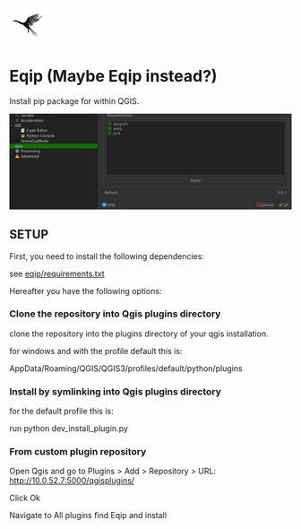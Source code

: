 ![icon](icon.png)

# Eqip (Maybe Eqip instead?)

Install pip package for within QGIS.

![demo](images/demo.png)


## SETUP

First, you need to install the following dependencies:

see [eqip/requirements.txt](eqip/requirements.txt)

Hereafter you have the following options:

### Clone the repository into Qgis plugins directory

clone the repository into the plugins directory of your qgis installation.

for windows and with the profile default this is:

AppData/Roaming/QGIS/QGIS3/profiles/default/python/plugins


### Install by symlinking into Qgis plugins directory

for the default profile this is:

run python dev_install_plugin.py


### From custom plugin repository

Open Qgis and go to Plugins > Add > Repository > URL: http://10.0.52.7:5000/qgisplugins/

Click Ok

Navigate to All plugins find Eqip and install 